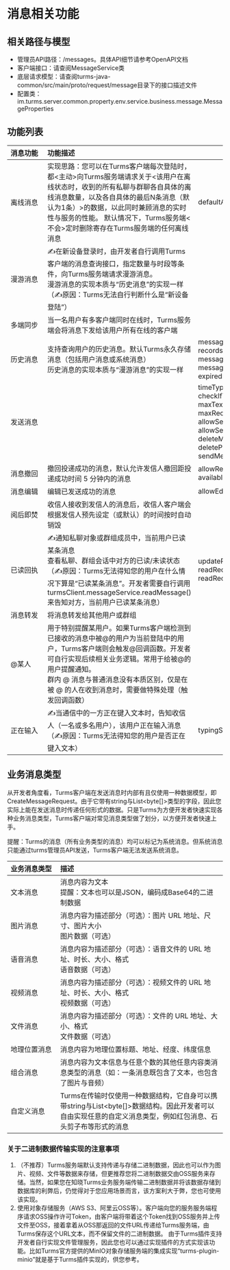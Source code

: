 # 消息相关功能

## 相关路径与模型

* 管理员API路径：/messages。具体API细节请参考OpenAPI文档
* 客户端接口：请查阅MessageService类
* 底层请求模型：请查阅turms-java-common/src/main/proto/request/message目录下的接口描述文件
* 配置类：im.turms.server.common.property.env.service.business.message.MessageProperties

## 功能列表

| **<div style="min-width:70px">消息功能</div>** | **功能描述**                                                 | **相关配置**                                                 |
| :--------------------------------------------- | :----------------------------------------------------------- | ------------------------------------------------------------ |
| 离线消息                                       | 实现思路：您可以在Turms客户端每次登陆时，都<主动>向Turms服务端请求关于<该用户在离线状态时，收到的所有私聊与群聊各自具体的离线消息数量，以及各自具体的最后N条消息（默认为1条）>的数据，以此同时兼顾消息的实时性与服务的性能。 默认情况下，Turms服务端<不会>定时删除寄存在Turms服务端的任何离线消息 | defaultAvailableMessagesNumberWithTotal                      |
| 漫游消息                                       | ✍在新设备登录时，由开发者自行调用Turms客户端的消息查询接口，指定数量与时段等条件，向Turms服务端请求漫游消息。<br />漫游消息的实现本质与“历史消息”的实现一样<br />（✍原因：Turms无法自行判断什么是“新设备登陆”） |                                                              |
| 多端同步                                       | 当一名用户有多客户端同时在线时，Turms服务端会将消息下发给该用户所有在线的客户端 |                                                              |
| 历史消息                                       | 支持查询用户的历史消息。默认Turms永久存储消息（包括用户消息或系统消息）<br />历史消息的实现本质与“漫游消息”的实现一样 | messagePersistent<br />recordsPersistent<br />messageStatusPersistent<br />messageTimeToLiveHours<br />expiredMessagesCheckerCron |
| 发送消息                                       |                                                              | timeType<br />checkIfTargetActiveAndNotDeleted<br />maxTextLimit<br />maxRecordsSizeBytes<br />allowSendingMessagesToStranger<br />allowSendingMessagesToOneself<br />deleteMessageLogicallyByDefault<br />deletePrivateMessageAfterAcknowledged<br />sendMessageToOtherSenderOnlineDevices |
| 消息撤回                                       | 撤回投递成功的消息，默认允许发信人撤回距投递成功时间 5 分钟内的消息 | allowRecallingMessage<br />availableRecallDurationSeconds    |
| 消息编辑                                       | 编辑已发送成功的消息                                         | allowEditingMessageBySender                                  |
| 阅后即焚                                       | 收信人接收到发信人的消息后，收信人客户端会根据发信人预先设定（或默认）的时间按时自动销毁 |                                                              |
| 已读回执                                       | ✍通知私聊对象或群组成员中，当前用户已读某条消息<br />查看私聊、群组会话中对方的已读/未读状态<br />（✍原因：Turms无法得知您的用户在什么情况下算是“已读某条消息”。开发者需要自行调用turmsClient.messageService.readMessage()来告知对方，当前用户已读某条消息） | updateReadDateWhenUserQueryingMessage<br />readReceipt.enabled<br />readReceipt.useServerTime |
| 消息转发                                       | 将消息转发给其他用户或群组                                   |                                                              |
| @某人                                          | 用于特别提醒某用户。如果Turms客户端检测到已接收的消息中被@的用户为当前登陆中的用户，Turms客户端则会触发@回调函数。开发者可自行实现后续相关业务逻辑。常用于给被@的用户提醒通知。<br />群内 @ 消息与普通消息没有本质区别，仅是在被 @ 的人在收到消息时，需要做特殊处理（触发回调函数） |                                                              |
| 正在输入                                       | ✍当通信中的一方正在键入文本时，告知收信人（一名或多名用户），该用户正在输入消息<br />（✍原因：Turms无法得知您的用户是否正在键入文本） | typingStatus.enabled                                         |

## 业务消息类型

从开发者角度看，Turms客户端在发送消息时内部有且仅使用一种数据模型，即CreateMessageRequest。由于它带有string与List<byte[]>类型的字段，因此您实际上能在发送消息时传递任何形式的数据。只是Turms为方便开发者快速实现各种业务消息类型，Turms客户端对常见消息类型做了划分，以方便开发者快速上手。

提醒：Turms的消息（所有业务类型的消息）均可以标记为系统消息。但系统消息只能通过turms管理员API发送，Turms客户端无法发送系统消息。

| **<div style="min-width:100px">业务消息类型</div>** | **描述**                                                     |
| :-------------------------------------------------- | :----------------------------------------------------------- |
| 文本消息                                            | 消息内容为文本<br />提醒：文本也可以是JSON，编码成Base64的二进制数据 |
| 图片消息                                            | 消息内容为描述部分（可选）：图片 URL 地址、尺寸、图片大小<br />图片数据（可选） |
| 语音消息                                            | 消息内容为描述部分（可选）：语音文件的 URL 地址、时长、大小、格式<br />语音数据（可选）<br /> |
| 视频消息                                            | 消息内容为描述部分（可选）：视频文件的 URL 地址、时长、大小、格式<br />视频数据（可选）<br /> |
| 文件消息                                            | 消息内容为描述部分（可选）：文件的 URL 地址、大小、格式<br />文件数据（可选）<br /> |
| 地理位置消息                                        | 消息内容为地理位置标题、地址、经度、纬度信息                 |
| 组合消息                                            | 消息内容为文本信息与任意个数的其他任意内容类消息类型的消息（如：一条消息既包含了文本，也包含了图片与音频） |
| 自定义消息                                          | Turms在传输时仅使用一种数据结构，它自身可以携带string与List<byte[]>数据结构。因此开发者可以自由实现任意的自定义消息类型，例如红包消息、石头剪子布等形式的消息 |

### 关于二进制数据传输实现的注意事项

1. （不推荐）Turms服务端默认支持传递与存储二进制数据，因此也可以作为图片、视频、文件等数据来存储，但更推荐您将二进制数据交由OSS服务来存储。当然，如果您在知晓Turms业务服务端传输二进制数据并将该数据存储到数据库的利弊后，仍觉得对于您应用场景而言，该方案利大于弊，您也可使用该实现。
2. 使用对象存储服务（AWS S3、阿里云OSS等）。客户端向您的服务服务端程序请求OSS操作许可Token，由客户端将带着这个Token找到OSS服务并上传文件至OSS，接着拿着从OSS那返回的文件URL传递给Turms服务端，由Turms保存这个URL文本，而不保留文件的二进制数据。
   由于Turms插件支持开发者自行实现文件管理服务，因此您也可以通过实现插件的方式实现该功能。比如Turms官方提供的MinIO对象存储服务端的集成实现“turms-plugin-minio”就是基于Turms插件实现的，供您参考。